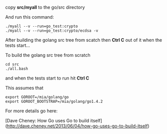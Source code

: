 
copy **src/myall** to the go/src directory

And run this command:

```
./myall --v --run=go_test:crypto
./myall --v --run=go_test:crypto/ecdsa -v

```

After building the golang src tree from scatch then **Ctrl C**
out of it when the tests start...

To build the golang src tree from scratch

```
cd src
./all.bash
```

and when the tests start to run hit **Ctrl C**

This assumes that

```
export GOROOT=/mia/golang/go
export GOROOT_BOOTSTRAP=/mia/golang/go1.4.2
```

For more details go here:

[Dave Cheney: How Go uses Go to build itself]
(http://dave.cheney.net/2013/06/04/how-go-uses-go-to-build-itself)
